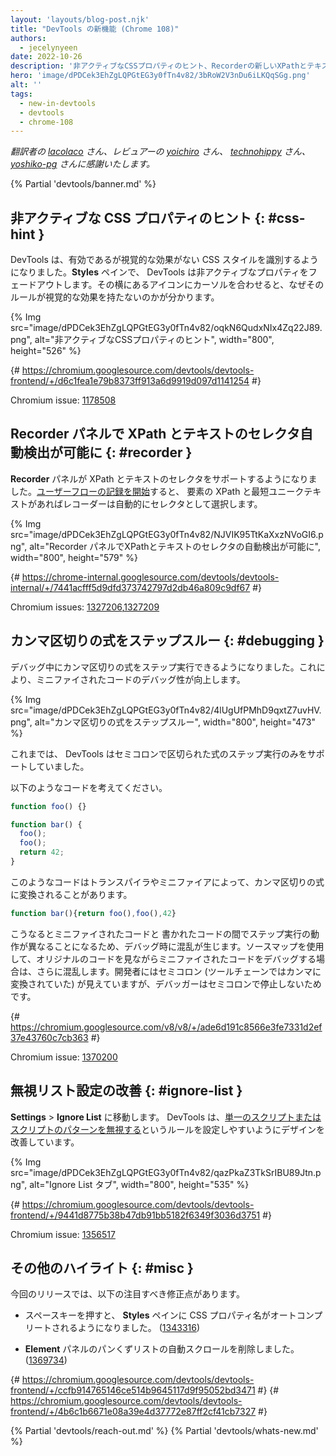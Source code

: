 ```yaml
---
layout: 'layouts/blog-post.njk'
title: "DevTools の新機能 (Chrome 108)"
authors:
  - jecelynyeen
date: 2022-10-26
description: '非アクティブなCSSプロパティのヒント、Recorderの新しいXPathとテキストのセレクタなど'
hero: 'image/dPDCek3EhZgLQPGtEG3y0fTn4v82/3bRoW2V3nDu6iLKQqSGg.png'
alt: ''
tags:
  - new-in-devtools
  - devtools
  - chrome-108
---
```


*翻訳者の [lacolaco](https://github.com/lacolaco) さん、レビュアーの [yoichiro](https://github.com/yoichiro) さん、 [technohippy](https://github.com/technohippy) さん、 [yoshiko-pg](https://github.com/yoshiko-pg) さんに感謝いたします。*

{% Partial 'devtools/banner.md' %}

<!-- Translation instructions:
  1. Remove the "draft: true" tag above when submitting PR
  2. Provide translations under each of the English commented original content
  3. Translate the "description" tag above
  4. Translate all the <img> alt text
  5. Update the sites/ja/_partials/devtools/whats-new.md file -->


<!-- ## Hints for inactive CSS properties {: #css-hint } -->
## 非アクティブな CSS プロパティのヒント {: #css-hint }

<!-- DevTools now identifies CSS styles that are valid but have no visible effect. In the **Styles** pane, DevTools fades out the inactive properties. Hover over the icon next to it to understand why the rule has no visible effect.  -->
DevTools は、有効であるが視覚的な効果がない CSS スタイルを識別するようになりました。**Styles** ペインで、 DevTools は非アクティブなプロパティをフェードアウトします。その横にあるアイコンにカーソルを合わせると、なぜそのルールが視覚的な効果を持たないのかが分かります。

{% Img src="image/dPDCek3EhZgLQPGtEG3y0fTn4v82/oqkN6QudxNIx4Zq22J89.png", alt="非アクティブなCSSプロパティのヒント", width="800", height="526" %}

{# https://chromium.googlesource.com/devtools/devtools-frontend/+/d6c1fea1e79b8373ff913a6d9919d097d1141254 #}

Chromium issue: [1178508](https://crbug.com/1178508)


<!-- ## Auto-detect XPath and text selectors in the Recorder panel {: #recorder } -->
## Recorder パネルで XPath とテキストのセレクタ自動検出が可能に {: #recorder }

<!-- The **Recorder** panel now supports XPath and text selectors. [Start recording a user flow](/docs/devtools/recorder/#record) and the recorder automatically picks the XPath and shortest unique text of an element as selector if available. -->
**Recorder** パネルが XPath とテキストのセレクタをサポートするようになりました。[ユーザーフローの記録を開始](/docs/devtools/recorder/#record)すると、 要素の XPath と最短ユニークテキストがあればレコーダーは自動的にセレクタとして選択します。

{% Img src="image/dPDCek3EhZgLQPGtEG3y0fTn4v82/NJVIK95TtKaXxzNVoGI6.png", alt="Recorder パネルでXPathとテキストのセレクタの自動検出が可能に", width="800", height="579" %}

{# https://chrome-internal.googlesource.com/devtools/devtools-internal/+/7441acfff5d9dfd373742797d2db46a809c9df67 #}

Chromium issues: [1327206](https://crbug.com/1327206),[1327209](https://crbug.com/1327209)


<!-- ## Step through comma-separated expressions {: #debugging } -->
## カンマ区切りの式をステップスルー {: #debugging }

<!-- You can now step through comma-separated expressions during debugging. This improves the debuggability of minified code. -->
デバッグ中にカンマ区切りの式をステップ実行できるようになりました。これにより、ミニファイされたコードのデバッグ性が向上します。

{% Img src="image/dPDCek3EhZgLQPGtEG3y0fTn4v82/4lUgUfPMhD9qxtZ7uvHV.png", alt="カンマ区切りの式をステップスルー", width="800", height="473" %}

<!-- Previously, DevTools only supported stepping through semicolon-separated expressions. -->
これまでは、 DevTools はセミコロンで区切られた式のステップ実行のみをサポートしていました。

<!-- Given the code below, -->
以下のようなコードを考えてください。

```js
function foo() {}

function bar() {
  foo();
  foo();
  return 42;
}
```

<!-- Transpilers and minifiers may turn them into comma-separated expressions. -->
このようなコードはトランスパイラやミニファイアによって、カンマ区切りの式に変換されることがあります。

```js
function bar(){return foo(),foo(),42}
``` 

<!-- This creates confusion during debugging because the stepping behavior is different between minified and authored code. It is even more confusing when using sourcemaps to debug the minified code in terms of the original code, as the developer is then looking at semicolons (which were under the hood turned into commas by the toolchain) but the debugger doesn't stop on them. -->
こうなるとミニファイされたコードと 書かれたコードの間でステップ実行の動作が異なることになるため、デバッグ時に混乱が生じます。ソースマップを使用して、オリジナルのコードを見ながらミニファイされたコードをデバッグする場合は、さらに混乱します。開発者にはセミコロン (ツールチェーンではカンマに変換されていた) が見えていますが、デバッガーはセミコロンで停止しないためです。

{# https://chromium.googlesource.com/v8/v8/+/ade6d191c8566e3fe7331d2ef37e43760c7cb363 #}

Chromium issue: [1370200](https://crbug.com/1370200)


<!-- ## Improved Ignore list setting {: #ignore-list } -->
## 無視リスト設定の改善 {: #ignore-list }

<!-- Go to **Settings** > **Ignore List**. DevTools improves the design to help you configure the rules to [ignore a single script or pattern of scripts](/docs/devtools/javascript/reference/#settings-ignore-list). -->
**Settings** > **Ignore List** に移動します。 DevTools は、[単一のスクリプトまたはスクリプトのパターンを無視する](/docs/devtools/javascript/reference/#settings-ignore-list)というルールを設定しやすいようにデザインを改善しています。

{% Img src="image/dPDCek3EhZgLQPGtEG3y0fTn4v82/qazPkaZ3TkSrIBU89Jtn.png", alt="Ignore List タブ", width="800", height="535" %}

{# https://chromium.googlesource.com/devtools/devtools-frontend/+/9441d8775b38b47db91bb5182f6349f3036d3751 #}

Chromium issue: [1356517](https://crbug.com/1356517)


<!-- ## Miscellaneous highlights {: #misc } -->
## その他のハイライト {: #misc }

<!-- These are some noteworthy fixes in this release: -->
今回のリリースでは、以下の注目すべき修正点があります。

<!-- - Autocomplete CSS property name in the **Styles** pane on pressing space. ([1343316](https://crbug.com/1343316)) -->
- スペースキーを押すと、 **Styles** ペインに CSS プロパティ名がオートコンプリートされるようになりました。 ([1343316](https://crbug.com/1343316))
<!-- - Remove auto scroll in the **Element** panel’s breadcrumb. ([1369734](https://crbug.com/1369734)) -->
- **Element** パネルのパンくずリストの自動スクロールを削除しました。 ([1369734](https://crbug.com/1369734))

{# https://chromium.googlesource.com/devtools/devtools-frontend/+/ccfb914765146ce514b9645117d9f95052bd3471 #}
{# https://chromium.googlesource.com/devtools/devtools-frontend/+/4b6c1b6671e08a39e4d37772e87ff2cf41cb7327 #}


{% Partial 'devtools/reach-out.md' %}
{% Partial 'devtools/whats-new.md' %}
